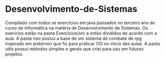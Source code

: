 # Desenvolvimento-de-Sistemas
 Compilado com todos os exercícios em java passados no terceiro ano do curso de informática na matéria de Desenvolvimento de Sistemas.
 Os exerícios estão na pasta Exercícios/src e estão divididos de acordo com a aula.
 A pasta neo possui a base de um sistema de combate de rpg inspirado em pokemon que fiz para praticar OO no início das aulas.
 A pasta utils possui métodos simples e gerais que criei para uso em futuros projetos.
